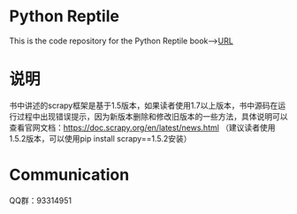 # Python Reptile
This is the code repository for the Python Reptile book--><a href="https://item.jd.com/12610080.html?dist=jd">URL</a>

# 说明
书中讲述的scrapy框架是基于1.5版本，如果读者使用1.7以上版本，书中源码在运行过程中出现错误提示，因为新版本删除和修改旧版本的一些方法，具体说明可以查看官网文档：https://doc.scrapy.org/en/latest/news.html （建议读者使用1.5.2版本，可以使用pip install scrapy==1.5.2安装）

# Communication
QQ群：93314951
